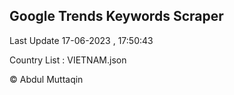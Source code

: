 

## Google Trends Keywords Scraper 
 
Last Update 17-06-2023 , 17:50:43

Country List :
VIETNAM.json



© Abdul Muttaqin 
